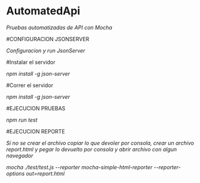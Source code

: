 # AutomatedApi
_Pruebas automatizadas de API con Mocha_


#CONFIGURACION JSONSERVER

_Configuracion y run JsonServer_

#Instalar el servidor

_npm install -g json-server_

#Correr el servidor

_npm install -g json-server_


#EJECUCION PRUEBAS

_npm run test_


#EJECUCION REPORTE

_Si no se crear el archivo copiar lo que devoler por consola, crear un archivo report.html y pegar lo devuelto por consola y abrir archivo con algun navegador_

_mocha ./test/test.js --reporter mocha-simple-html-reporter --reporter-options out=report.html_
